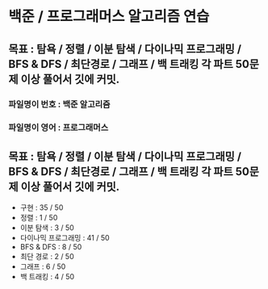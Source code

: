 
# 백준 / 프로그래머스 알고리즘 연습

## 목표 : 탐욕 / 정렬 / 이분 탐색 / 다이나믹 프로그래밍 / BFS & DFS / 최단경로 / 그래프 / 백 트래킹  각 파트 50문제 이상 풀어서 깃에 커밋.

### 파일명이 번호 : 백준 알고리즘
### 파일명이 영어 : 프로그래머스


## 목표 : 탐욕 / 정렬 / 이분 탐색 / 다이나믹 프로그래밍 / BFS & DFS / 최단경로 / 그래프 / 백 트래킹  각 파트 50문제 이상 풀어서 깃에 커밋.


- 구현 : 35 / 50
- 정렬 : 1 / 50
- 이분 탐색 : 3 / 50
- 다이나믹 프로그래밍 : 41 / 50
- BFS & DFS : 8 / 50
- 최단 경로 : 2 / 50
- 그래프 : 6 / 50
- 백 트래킹 : 4 / 50

